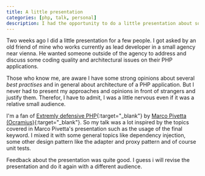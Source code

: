 ```yaml
---
title: A little presentation
categories: [php, talk, personal]
description: I had the opportunity to do a little presentation about software architecture in php applications.
---
```


Two weeks ago I did a little presentation for a few people. I got asked by an old friend of mine who works currently as 
lead developer in a small agency near vienna. He wanted someone outside of the agency to address and discuss some coding 
quality and architectural issues on their PHP applications. 

Those who know me, are aware I have some strong opinions about several *best practises* and in general about architecture 
of a PHP application. But I never had to present my approaches and opinions in front of strangers and justify them.
Therefor, I have to admit, I was a little nervous even if it was a relative small audience.

I'm a fan of [Extremly defensive PHP](https://www.youtube.com/watch?v=vS0Nn_ncH-8){:target="_blank"} by 
[Marco Pivetta (Ocramius)](https://github.com/Ocramius){:target="_blank"}. So my talk was a lot inspired by the 
topics covered in Marco Pivetta's presentation such as the usage of the final keyword. I mixed it with some
general topics like dependency injection, some other design pattern like the adapter and proxy pattern and of course
unit tests.

Feedback about the presentation was quite good. I guess i will revise the presentation and do it again with a different
audience.